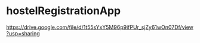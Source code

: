 # hostelRegistrationApp
https://drive.google.com/file/d/1t55sYxY5M96p9ifPUr_sjZy61wOn07Df/view?usp=sharing
